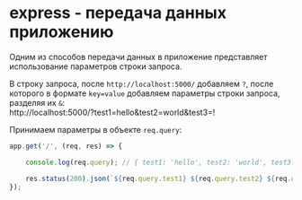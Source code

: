# express - передача данных приложению 

Одним из способов передачи данных в приложение представляет использование параметров строки запроса.

В строку запроса, после `http://localhost:5000/` добавляем `?`, после которого в формате `key=value` добавляем параметры строки запроса, разделяя их `&`:   
http://localhost:5000/?test1=hello&test2=world&test3=!

Принимаем параметры в объекте `req.query`: 
```js
app.get('/', (req, res) => {

	console.log(req.query); // { test1: 'hello', test2: 'world', test3: '!' }

	res.status(200).json(`${req.query.test1} ${req.query.test2} ${req.query.test3}`); // "hello world !"
});
```
